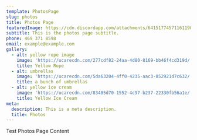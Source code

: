 ```yaml
---
template: PhotosPage
slug: photos
title: Photos Page
featuredImage: https://cdn.discordapp.com/attachments/641517745711611904/641517856688832543/i-f7HPKsL-X3.png
subtitle: This is the photos page subtitle.
phone: 469 371 8598
email: example@example.com
gallery:
  - alt: yellow rope image
    image: 'https://ucarecdn.com/277cdf82-24aa-4d80-8169-bb46f4cd319d/'
    title: Yellow Rope
  - alt: umbrellas
    image: 'https://ucarecdn.com/5da63204-4ff0-4235-aac3-852921d7c632/'
    title: a bunch of umbrellas
  - alt: yellow ice cream
    image: 'https://ucarecdn.com/83485d70-1552-4c97-b237-22330fb56a1e/'
    title: Yellow Ice Cream
meta:
  description: This is a meta description.
  title: Photos
---
```



Test Photos Page Content

